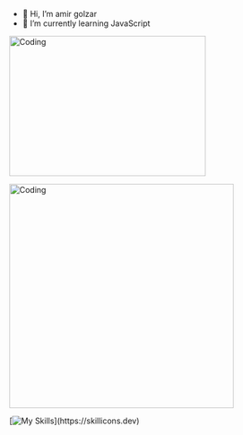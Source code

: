 - 👋 Hi, I’m amir golzar
- 🌱 I’m currently learning JavaScript

<!---
amir-golzar/amir-golzar is a ✨ special ✨ repository because its `README.md` (this file) appears on your GitHub profile.
You can click the Preview link to take a look at your changes.
--->





<p float="center">
  <img align="center" alt="Coding" width="350" height="250" src="https://media.giphy.com/media/v1.Y2lkPTc5MGI3NjExbnpldWJyMGlwYjlhMmk5eWdqOWI3M3A5dmF6dXhvaHNkcGJwN3huOCZlcD12MV9pbnRlcm5hbF9naWZfYnlfaWQmY3Q9Zw/zqG2gKQdrGs42MaB5u/giphy.gif">
</p>

<p float="center">
  <img align="center" alt="Coding" width="400" src="https://www.gifcen.com/wp-content/uploads/2022/01/meme-gif-3.gif">
</p>



[id]: https://octodex.github.com/images/dojocat.jpg  "The Dojocat"

[![My Skills](https://skillicons.dev/icons?i=js,html,css,nodejs,sass,)](https://skillicons.dev)
